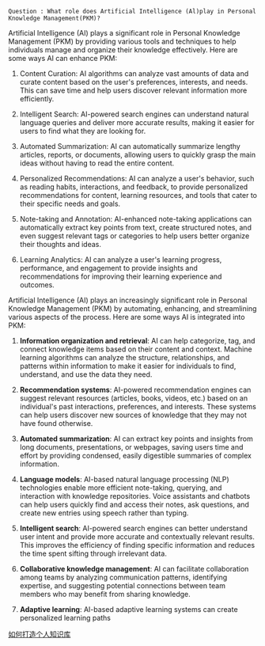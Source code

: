 ```tg
Question : What role does Artificial Intelligence (Al)play in Personal Knowledge Management(PKM)?
```

Artificial Intelligence (AI) plays a significant role in Personal Knowledge Management (PKM) by providing various tools and techniques to help individuals manage and organize their knowledge effectively. Here are some ways AI can enhance PKM:

1. Content Curation: AI algorithms can analyze vast amounts of data and curate content based on the user's preferences, interests, and needs. This can save time and help users discover relevant information more efficiently.

2. Intelligent Search: AI-powered search engines can understand natural language queries and deliver more accurate results, making it easier for users to find what they are looking for.

3. Automated Summarization: AI can automatically summarize lengthy articles, reports, or documents, allowing users to quickly grasp the main ideas without having to read the entire content.

4. Personalized Recommendations: AI can analyze a user's behavior, such as reading habits, interactions, and feedback, to provide personalized recommendations for content, learning resources, and tools that cater to their specific needs and goals.

5. Note-taking and Annotation: AI-enhanced note-taking applications can automatically extract key points from text, create structured notes, and even suggest relevant tags or categories to help users better organize their thoughts and ideas.

6. Learning Analytics: AI can analyze a user's learning progress, performance, and engagement to provide insights and recommendations for improving their learning experience and outcomes.


Artificial Intelligence (AI) plays an increasingly significant role in Personal Knowledge Management (PKM) by automating, enhancing, and streamlining various aspects of the process. Here are some ways AI is integrated into PKM:

1. **Information organization and retrieval**: AI can help categorize, tag, and connect knowledge items based on their content and context. Machine learning algorithms can analyze the structure, relationships, and patterns within information to make it easier for individuals to find, understand, and use the data they need.

2. **Recommendation systems**: AI-powered recommendation engines can suggest relevant resources (articles, books, videos, etc.) based on an individual's past interactions, preferences, and interests. These systems can help users discover new sources of knowledge that they may not have found otherwise.

3. **Automated summarization**: AI can extract key points and insights from long documents, presentations, or webpages, saving users time and effort by providing condensed, easily digestible summaries of complex information.

4. **Language models**: AI-based natural language processing (NLP) technologies enable more efficient note-taking, querying, and interaction with knowledge repositories. Voice assistants and chatbots can help users quickly find and access their notes, ask questions, and create new entries using speech rather than typing.

5. **Intelligent search**: AI-powered search engines can better understand user intent and provide more accurate and contextually relevant results. This improves the efficiency of finding specific information and reduces the time spent sifting through irrelevant data.

6. **Collaborative knowledge management**: AI can facilitate collaboration among teams by analyzing communication patterns, identifying expertise, and suggesting potential connections between team members who may benefit from sharing knowledge.

7. **Adaptive learning**: AI-based adaptive learning systems can create personalized learning paths


[如何打造个人知识库](如何打造个人知识库.md)